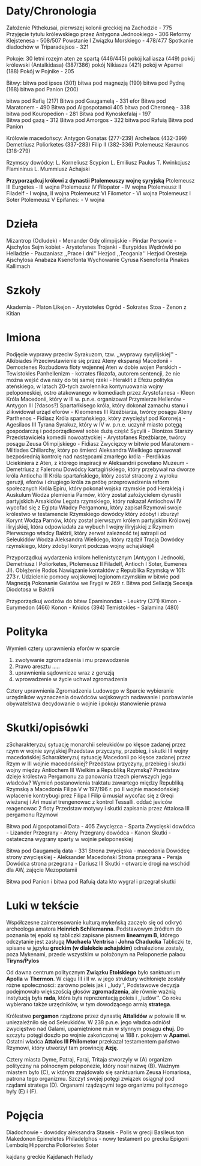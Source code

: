 # Daty/Chronologia
Założenie Pithekusai, pierwszej kolonii greckiej na Zachodzie - 775
Przyjęcie tytułu królewskiego przez Antygona Jednookiego - 306
Reformy Klejstenesa - 508/507
Powstanie I Związku Morskiego - 478/477
Spotkanie diadochów w Triparadejsos - 321

Pokoje:
30 letni rozejm aten ze spartą (446/445) 
pokój kalliasza (449)
pokój królewski (Antalkidasa) (387/386)
pokój Nikiasza (421)
pokój w Apamei (188)
Pokój w Pojnike - 205 

Bitwy:
bitwa pod ipsos (301)
bitwa pod magnezją (190)
bitwa pod Pydną (168)
bitwa pod Panion (200)

bitwa pod Rafią (217)
Bitwa pod Gaugamelą - 331   efor
Bitwa pod Maratonem - 490
Bitwa pod Aigospotamoi 405
bitwa pod Cheroneą - 338
bitwa pod Kouropedion - 281
Bitwa pod Kynoskefalaj - 197    
Bitwa pod gazą - 312
Bitwa pod Amorgos - 322
bitwa pod Rafuią
Bitwa pod Panion

Królowie macedońscy:
Antygon Gonatas (277-239)
Archelaos (432-399)
Demetriusz Poliorketes (337-283)
Filip II (382-336)
Ptolemeusz Keraunos (318-279)

Rzymscy dowódcy:
L. Korneliusz Scypion
L. Emiliusz Paulus
T. Kwinkcjusz Flamininus
L. Mummiusz Achajski

**Przyporządkuj królowi z dynastii Ptolemeuszy wojnę syryjską**
    Ptolemeusz III Eurgetes - III wojna 
    Ptolemeusz IV Filopator - IV wojna
    Ptolemeusz II Filadelf - I wojna, II wojna
    Ptolemeusz VI Filometor - VI wojna
    Ptolemeusz I Soter
    Ptolemeusz V Epifanes: - V wojna

# Dzieła
Mizantrop (Odludek) - Menander
Ody olimpijskie - Pindar
Persowie - Ajschylos
Sejm kobiet - Arystofanes 
Trojanki - Eurypides
Wędrówki po Helladzie - Pauzaniasz
,,Prace i dni'' Hezjod
,,Teogania'' Hezjod
Oresteja Ajschylosa
Anabaza Ksenofonta 
Wychowanie Cyrusa Ksenofonta
Pinakes Kallimach

# Szkoły
Akademia - Platon
Likejon - Arystoteles
Ogród - Sokrates
Stoa - Zenon z Kitian

# Imiona
Podjęcie wyprawy przeciw Syrakuzom, tzw. ,,wyprawy sycylijskiej'' - Alkibiades
Przeciwstawienie się przez Ateny ekspansji Macedonii - Demostenes
Rozbudowa floty wojennej Aten w dobie wojen Perskich - Tewistokles
Panhellenizm - kotrates
filozofa, autorem sentencji, że nie można wejść dwa razy do tej samej rzeki - Heraklit z Efezu 
polityka ateńskiego, w latach 20-tych zwolennika kontynuowania wojny peloponeskiej, ostro atakowanego w komediach przez Arystofanesa - Kleon
Króla Macedonii, który w III w. p.n.e. organizował Przymierze Hellenów - Antygon III (?dasos?)
Spartańkisego króla, który dokonał zamachu stanu i zlikwidował urząd eforów - Kleomenes III
Rzeźbiarza, twórcy posągu Ateny Parthenos - Fidiasz
Króla spartańskiego, który zwyciężył pod Koroneją - Agesilaos III
Tyrana Syrakuz, który w IV w. p.n.e. uczynił miasto potęgą gospodarczą i podporządkował sobie dużą część Sycylii - Dionizos Starszy
Przedstawiciela komedii nowoattyckiej - Arystofanes
Rzeźbiarze, twórcy posągu Zeusa Olimpijskiego - Fidiasz
Zwycięzcy w bitwie pod Maratonem - Miltiades
Chiliarchy, który po śmierci Aleksandra Wielkiego sprawował bezpośrednią kontrolę nad następcami zmarłego króla - Perdikkas
Uciekiniera z Aten, z którego inspiracji w Aleksandrii powołano Muzeum - Demetriusz z Faleronu
Dowódcy kartagińskiego, który przebywał na dworze króla Antiocha III
Króla spartańskiego, który został stracony z wyroku geruzji, eforów i drugiego króla za próbę przeprowadzenia reform społecznych 
Króla Epiru, który pokonał wojska rzymskie pod Herakleją i Auskulum 
Wodza plemienia Parnów, który został założycielem dynastii partyjskich Arsakidów
Legata rzymskiego, który nakazał Antiochowi IV wycofać się z Egiptu
Władcy Pergamonu, który zapisał Rzymowi swoje królestwo w testamencie
Rzymskiego dowódcy który zdobył i zburzył Korynt
Wodza Parnów, który został pierwszym królem partyjskim 
Królowej iliryjskiej, która odpowiadała za wybuch I wojny iliryjskiej z Rzymem
Pierwszego władcy Baktrii, który zerwał zależność tej satrapii od Seleukidów
Wodza Aleksandra Wielkiego, który rządził Tracją
Dowódcy rzymskiego, który zdobyl korynt podczas wojny achajskiej4

Przyporządkuj wydarzenia królom hellenistycznym (Antygon I Jednooki, Demetriusz I Poliorketes, Ptolemeusz II Filadelf, Antioch I Soter, Eumenes JI).
Oblężenie Rodos 
Nawiązanie kontaktów z Republika Rzymską w 101: 273 r.
Udzielenie pomocy wojskowej legionom rzymskim w bitwie pod Magnezją
Pokonanie Galatów we Frygii w 269 r.
Bitwa pod Sellazją
Secesja Diodotosa w Baktrii 

Przyporządkuj wodzów do bitew
    Epaminondas - Leuktry (371)
    Kimon - Eurymedon (466)
    Konon - Knidos (394)
    Temistokles - Salamina (480)

# Polityka 
Wymień cztery uprawnienia eforów w sparcie
1.  zwoływanie zgromadzenia i mu przewodzenie
2.  Prawo aresztu .....
3.  uprawnienia sądownicze wraz z geruzją
4.  wprowadzenie w życie uchwał zgromadzenia

Cztery uprawnienia Zgromadzenia Ludowego w Sparcie
wybieranie urzędników
wyznaczenia dowódców wojskowych
nadawanie i pozbawianie obywatelstwa
decydowanie o wojnie i pokoju 
stanowienie prawa

# Skutki/opisówki 
zScharakteryzuj sytuację monarchii seleukidów po klęsce zadanej przez rzym w wojnie syryjskiej
Przedstaw przyczyny, przebieg, i skutki III wojny macedońskiej 
Scharakteryzuj sytuację Macedonii po klęsce zadanej przez Rzym w III wojnie macedońskiej?
Przedstaw przyczyny, przebieg i skutki wojny między Antiochem III Wielkim a Republiką Rzymską?
Przedstaw dzieje królestwa Pergamonu za panowania trzech pierwszych jego władców?
Wymień postanowienia traktatu zawartego między Republiką Rzymską a Macedonia Filipa V w 197/196 r. po II wojnie macedońskiej: wpłacenie kontrybugi prez Filipa I Filip ū musiał wycofac się z Greqi wieżanej i Ari musiał trengenowac z kontrol Tessalli. oddać jeviców reagenowac 2 floty
Przedstaw motywy i skutki zapisania przez Attalosa III pergamonu Rzymowi    

Bitwa pod Aigospotamoi
    Data - 405
    Zwycięzca - Sparta
    Zwycięski dowódca - Lizander
    Przegrany - Ateny
    Przegrany dowódca - Kanon
    Skutki - ostateczna wygrany sparty w wojnie peloponeskiej

Bitwa pod Gaugamelą
    data - 331
    Strona zwycięska - macedonia
    Dowódcę strony zwycięskiej - Aleksander Macedoński
    Strona przegrana - Persja
    Dowódca strona przegrana - Dariusz III
    Skutki - otwarcie drogi na wschód dla AW, zajęcie Mezopotamii

Bitwa pod Panion i bitwa pod Rafuią 
    data
    kto wygrał i przegrał
    skutki 

# Luki w tekście
Współczesne zainteresowanie kulturą mykeńską zaczęło się od odkryć archeologa amatora **Heinrich Schilemanna**. Podstawowym źródłem do poznania tej epoki są tabliczki zapisane pismem **linearnym B**, którego odczytanie jest zasługą **Muchaela Ventrisa** i **Johna Chaducka** Tabliczki te, spisane w języku **greckim (w dialekcie achajskim)** odnalezione zostaly, poza Mykenami, przede wszystkim w położonym na Peloponezie pałacu **Tiryns/Pylos**

Od dawna centrum politycznym **Związku Etolskiego** było sanktuarium **Apolla** w **Thermon**. W ciągu III i II w. w jego struktury wchłonięte zostały różne społeczności: zarówno poleis jak i ,,ludy'', Podstawowe decyzja podejmowało większością głosów **zgromadzenia**, ale równie ważnią instytucją była **rada**, która była reprezentacją poleis i ,,ludów''. Co roku wybierano także urzędników, w tym dowodzącego armią **stratega**.

Królestwo **pergamon** rządzone przez dynastię **Attalidów** w połowie III w. uniezależniło się od Seleukidów. W 238 p.n.e. jego władca odniósł zwycięstwo nad Galami, upamiętnione m.in w słynnym posągu **chuj**. Do szczytu potęgi doszło po wojnie zakończonej w 188 r. pokojem w **Apamei**. Ostatni władca **Attalos III Philometor** przekazał testamentem państwo Rzymowi, który utworzył tam prowincję **Azję**.

Cztery miasta Dyme, Patraj, Faraj, Tritaja stworzyly w (A) organizm polityczny na pólnocnym peloponezie, który nosił nazwę (B). Ważnym miastem było (C), w którym znajdowało się sanktuarium Zeusa Homariosa, patrona tego organizmu. Szczyt swojej potęgi związek osiągnął pod rządami stratega (D). Organami rządzącymi tego organizmu politycznego były (E) i (F).

# Pojęcia
Diadochowie - dowódcy aleksandra
Staseis - Polis w grecji
Basileus ton Makedonon
Epimeletes
Philadelphos - nowy testament po grecku
Epigoni
Lemboiq
Hipparcha
Poliorketes
Soter

kajdany greckie
Kajdanach Hellady
